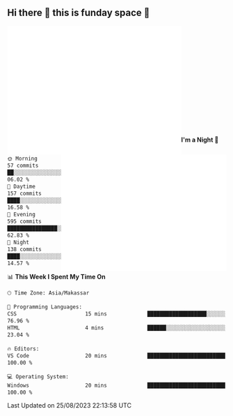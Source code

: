 ## Hi there 👋 this is funday space 🚀

<img align="left" width="400" alt="🌞" src="https://raw.githubusercontent.com/fhasnur/fhasnur/master/general.svg?token=ATQS65TR7ETTG5RLJUDIDBLBN34HE">
<img align="right" width="380" alt="🌞" src="https://raw.githubusercontent.com/fhasnur/fhasnur/master/statistics.svg?token=ATQS65TR7ETTG5RLJUDIDBLBN34HE">

<br><br><br><br><br><br><br><br><br><br><br><br><br><br>

<!--START_SECTION:waka-->
**I'm a Night 🦉** 

```text
🌞 Morning                57 commits          ██░░░░░░░░░░░░░░░░░░░░░░░   06.02 % 
🌆 Daytime                157 commits         ████░░░░░░░░░░░░░░░░░░░░░   16.58 % 
🌃 Evening                595 commits         ████████████████░░░░░░░░░   62.83 % 
🌙 Night                  138 commits         ████░░░░░░░░░░░░░░░░░░░░░   14.57 % 
```


📊 **This Week I Spent My Time On** 

```text
🕑︎ Time Zone: Asia/Makassar

💬 Programming Languages: 
CSS                      15 mins             ███████████████████░░░░░░   76.96 % 
HTML                     4 mins              ██████░░░░░░░░░░░░░░░░░░░   23.04 % 

🔥 Editors: 
VS Code                  20 mins             █████████████████████████   100.00 % 

💻 Operating System: 
Windows                  20 mins             █████████████████████████   100.00 % 
```


 Last Updated on 25/08/2023 22:13:58 UTC
<!--END_SECTION:waka-->
